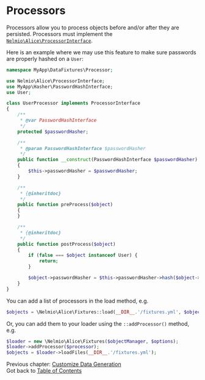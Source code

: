 # Processors

Processors allow you to process objects before and/or after they are persisted. Processors
must implement the [`Nelmio\Alice\ProcessorInterface`](../src/Nelmio/Alice/ProcessorInterface.php).

Here is an example where we may use this feature to make sure passwords are properly
hashed on a `User`:

```php
namespace MyApp\DataFixtures\Processor;

use Nelmio\Alice\ProcessorInterface;
use MyApp\Hasher\PasswordHashInterface;
use User;

class UserProcessor implements ProcessorInterface
{
    /**
     * @var PasswordHashInterface
     */
    protected $passwordHasher;

    /**
     * @param PasswordHashInterface $passwordHasher
     */
    public function __construct(PasswordHashInterface $passwordHasher)
    {
        $this->passwordHasher = $passwordHasher;
    }

    /**
     * {@inheritdoc}
     */
    public function preProcess($object)
    {
    }

    /**
     * {@inheritdoc}
     */
    public function postProcess($object)
    {
        if (false === $object instanceof User) {
            return;
        }

        $object->passwordHasher = $this->passwordHasher->hash($object->password);
    }
}
```
You can add a list of processors in the load method, e.g.

```php
$objects = \Nelmio\Alice\Fixtures::load(__DIR__.'/fixtures.yml', $objectManager, $options, $processors);
```

Or, you can add them to your loader using the `::addProcessor()` method, e.g.

```php
$loader = new \Nelmio\Alice\Fixtures($objectManager, $options);
$loader->addProcessor($processor);
$objects = $loader->loadFiles(__DIR__.'/fixtures.yml');
```

Previous chapter: [Customize Data Generation](customizing-data-generation.md)<br />
Got back to [Table of Contents](../README.md#table-of-contents)
